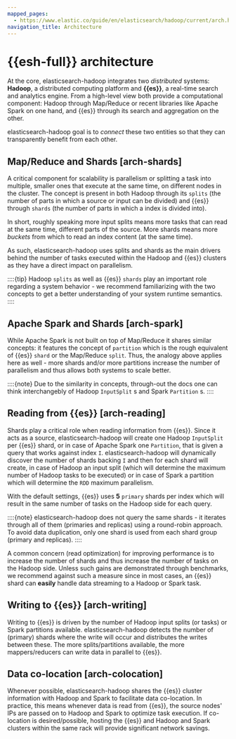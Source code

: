 ```yaml
---
mapped_pages:
  - https://www.elastic.co/guide/en/elasticsearch/hadoop/current/arch.html
navigation_title: Architecture
---
```

# {{esh-full}} architecture

At the core, elasticsearch-hadoop integrates two *distributed* systems: **Hadoop**, a distributed computing platform and **{{es}}**, a real-time search and analytics engine. From a high-level view both provide a computational component: Hadoop through Map/Reduce or recent libraries like Apache Spark on one hand, and {{es}} through its search and aggregation on the other.

elasticsearch-hadoop goal is to *connect* these two entities so that they can transparently benefit from each other.


## Map/Reduce and Shards [arch-shards]

A critical component for scalability is parallelism or splitting a task into multiple, smaller ones that execute at the same time, on different nodes in the cluster. The concept is present in both Hadoop through its `splits` (the number of parts in which a source or input can be divided) and {{es}} through `shards` (the number of parts in which a index is divided into).

In short, roughly speaking more input splits means more tasks that can read at the same time, different parts of the source. More shards means more *buckets* from which to read an index content (at the same time).

As such, elasticsearch-hadoop uses splits and shards as the main drivers behind the number of tasks executed within the Hadoop and {{es}} clusters as they have a direct impact on parallelism.

::::{tip}
Hadoop `splits` as well as {{es}} `shards` play an important role regarding a system behavior - we recommend familiarizing with the two concepts to get a better understanding of your system runtime semantics.
::::



## Apache Spark and Shards [arch-spark]

While Apache Spark is not built on top of Map/Reduce it shares similar concepts: it features the concept of `partition` which is the rough equivalent of {{es}} `shard` or the Map/Reduce `split`. Thus, the analogy above applies here as well - more shards and/or more partitions increase the number of parallelism and thus allows both systems to scale better.

::::{note}
Due to the similarity in concepts, through-out the docs one can think interchangebly of Hadoop `InputSplit` s and Spark `Partition` s.
::::



## Reading from {{es}} [arch-reading]

Shards play a critical role when reading information from {{es}}. Since it acts as a source, elasticsearch-hadoop will create one Hadoop `InputSplit` per {{es}} shard, or in case of Apache Spark one `Partition`, that is given a query that works against index `I`. elasticsearch-hadoop will dynamically discover the number of shards backing `I` and then for each shard will create, in case of Hadoop an input split (which will determine the maximum number of Hadoop tasks to be executed) or in case of Spark a partition which will determine the `RDD` maximum parallelism.

With the default settings, {{es}} uses **5** `primary` shards per index which will result in the same number of tasks on the Hadoop side for each query.

::::{note}
elasticsearch-hadoop does not query the same shards - it iterates through all of them (primaries and replicas) using a round-robin approach. To avoid data duplication, only one shard is used from each shard group (primary and replicas).
::::


A common concern (read optimization) for improving performance is to increase the number of shards and thus increase the number of tasks on the Hadoop side. Unless such gains are demonstrated through benchmarks, we recommend against such a measure since in most cases, an {{es}} shard can **easily** handle data streaming to a Hadoop or Spark task.


## Writing to {{es}} [arch-writing]

Writing to {{es}} is driven by the number of Hadoop input splits (or tasks) or Spark partitions available. elasticsearch-hadoop detects the number of (primary) shards where the write will occur and distributes the writes between these. The more splits/partitions available, the more mappers/reducers can write data in parallel to {{es}}.


## Data co-location [arch-colocation]

Whenever possible, elasticsearch-hadoop shares the {{es}} cluster information with Hadoop and Spark to facilitate data co-location. In practice, this means whenever data is read from {{es}}, the source nodes' IPs are passed on to Hadoop and Spark to optimize task execution. If co-location is desired/possible, hosting the {{es}} and Hadoop and Spark clusters within the same rack will provide significant network savings.

